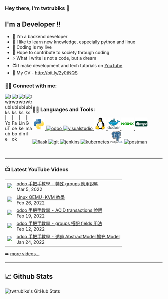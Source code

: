### Hey there, I'm twtrubiks 👋

## I'm a Developer !!

- 🔭 I'm a backend developer
- 🌱 I like to learn new knowledge, especially python and linux
- 👯 Coding is my live
- 🥅 Hope to contribute to society through coding
- ⚡  What I write is not a code, but a dream
- 📺 I make development and tech tutorials on [YouTube](https://www.youtube.com/user/blue524326)
- 🔭 My CV - http://bit.ly/2y0tNQS

### 🙋‍♂️ Connect with me:

[<img align="left" alt="twtrubiks | YouTube" width="22px" src="https://cdn.jsdelivr.net/npm/simple-icons@v3/icons/youtube.svg" />][youtube]
[<img align="left" alt="twtrubiks | Facebook" width="22px" src="https://cdn.jsdelivr.net/npm/simple-icons@v3/icons/facebook.svg" />][facebook]
[<img align="left" alt="twtrubiks | LinkedIn" width="22px" src="https://cdn.jsdelivr.net/npm/simple-icons@v3/icons/linkedin.svg" />][linkedin]
[<img align="left" alt="twtrubiks | Gmail" width="22px" src="https://cdn.jsdelivr.net/npm/simple-icons@v3/icons/gmail.svg" />][gmail]

<br />

### 👨‍💻 Languages and Tools:

<p align="left"> <a href="https://www.python.org" target="_blank"> <img src="https://raw.githubusercontent.com/devicons/devicon/master/icons/python/python-original.svg" alt="python" width="40" height="40"/> <a href="https://www.odoo.com/" target="_blank"> <img src="https://upload.wikimedia.org/wikipedia/commons/thumb/5/50/Odoo_logo.svg/320px-Odoo_logo.svg.png" alt="odoo" width="65" height="40"/> </a> <a href="https://code.visualstudio.com/" target="_blank"> <img src="https://upload.wikimedia.org/wikipedia/commons/thumb/9/9a/Visual_Studio_Code_1.35_icon.svg/240px-Visual_Studio_Code_1.35_icon.svg.png" alt="visualstudio" width="40" height="40"/> </a> <a href="https://www.linux.org/" target="_blank"> <img src="https://raw.githubusercontent.com/devicons/devicon/master/icons/linux/linux-original.svg" alt="linux" width="40" height="40"/> <a href="https://www.docker.com/" target="_blank"> <img src="https://raw.githubusercontent.com/devicons/devicon/master/icons/docker/docker-original-wordmark.svg" alt="docker" width="40" height="40"/> </a> </a> <a href="https://www.nginx.com" target="_blank"> <img src="https://raw.githubusercontent.com/devicons/devicon/master/icons/nginx/nginx-original.svg" alt="nginx" width="40" height="40"/> </a> </a> <a href="https://www.djangoproject.com/" target="_blank"> <img src="https://raw.githubusercontent.com/devicons/devicon/master/icons/django/django-original.svg" alt="django" width="40" height="40"/> </a> <a href="https://flask.palletsprojects.com/" target="_blank"> <img src="https://www.vectorlogo.zone/logos/pocoo_flask/pocoo_flask-icon.svg" alt="flask" width="40" height="40"/> </a> <a href="https://git-scm.com/" target="_blank"> <img src="https://www.vectorlogo.zone/logos/git-scm/git-scm-icon.svg" alt="git" width="40" height="40"/> </a> <a href="https://www.jenkins.io" target="_blank"> <img src="https://www.vectorlogo.zone/logos/jenkins/jenkins-icon.svg" alt="jenkins" width="40" height="40"/> </a> <a href="https://kubernetes.io" target="_blank"> <img src="https://www.vectorlogo.zone/logos/kubernetes/kubernetes-icon.svg" alt="kubernetes" width="40" height="40"/> </a> <a href="https://www.postgresql.org" target="_blank"> <img src="https://raw.githubusercontent.com/devicons/devicon/master/icons/postgresql/postgresql-original-wordmark.svg" alt="postgresql" width="40" height="40"/> </a> <a href="https://postman.com" target="_blank"> <img src="https://www.vectorlogo.zone/logos/getpostman/getpostman-icon.svg" alt="postman" width="40" height="40"/> </a> </p>

<br />

---

### 📺 Latest YouTube Videos

<table>
    <tbody>
<!-- YOUTUBE:START --><tr><td><a href="https://www.youtube.com/watch?v=PSiDfM840NI"><img width="140px" src="https://i.ytimg.com/vi/PSiDfM840NI/mqdefault.jpg"></a></td>
<td><a href="https://www.youtube.com/watch?v=PSiDfM840NI">odoo 手把手教學 - 特殊 groups 應用說明</a><br/>Mar 5, 2022</td></tr>
<tr><td><a href="https://www.youtube.com/watch?v=702H2gkJzCE"><img width="140px" src="https://i.ytimg.com/vi/702H2gkJzCE/mqdefault.jpg"></a></td>
<td><a href="https://www.youtube.com/watch?v=702H2gkJzCE">Linux QEMU-KVM 教學</a><br/>Feb 26, 2022</td></tr>
<tr><td><a href="https://www.youtube.com/watch?v=M36CNiK9xrM"><img width="140px" src="https://i.ytimg.com/vi/M36CNiK9xrM/mqdefault.jpg"></a></td>
<td><a href="https://www.youtube.com/watch?v=M36CNiK9xrM">odoo 手把手教學 - ACID transactions 說明</a><br/>Feb 19, 2022</td></tr>
<tr><td><a href="https://www.youtube.com/watch?v=JyNyg7iHar0"><img width="140px" src="https://i.ytimg.com/vi/JyNyg7iHar0/mqdefault.jpg"></a></td>
<td><a href="https://www.youtube.com/watch?v=JyNyg7iHar0">odoo 手把手教學 - groups 搭配 fields 用法</a><br/>Feb 12, 2022</td></tr>
<tr><td><a href="https://www.youtube.com/watch?v=uW1PsDPcJF4"><img width="140px" src="https://i.ytimg.com/vi/uW1PsDPcJF4/mqdefault.jpg"></a></td>
<td><a href="https://www.youtube.com/watch?v=uW1PsDPcJF4">odoo 手把手教學 - 透過 AbstractModel 擴充 Model</a><br/>Jan 24, 2022</td></tr>
<!-- YOUTUBE:END -->
    </tbody>
</table>

➡️ [more videos...](https://www.youtube.com/user/blue524326)

---

## 📈 Github Stats

<p align="left">
  <img align="left" alt="twtrubiks's GitHub Stats" src="https://github-readme-stats.vercel.app/api?username=twtrubiks&show_icons=true&hide_border=true" />
</p>

[youtube]: https://www.youtube.com/user/blue524326
[linkedin]: https://www.linkedin.com/in/twtrubiks-a09330145/
[facebook]: https://www.facebook.com/TWTRubiks
[gmail]: mailto:twtrubiks@gmail.com
